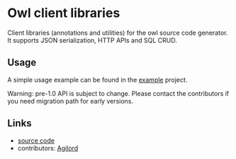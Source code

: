 # Owl client libraries

Client libraries (annotations and utilities) for the owl source code generator.
It supports JSON serialization, HTTP APIs and SQL CRUD.

## Usage

A simple usage example can be found in the
[example](https://github.com/agilord/owl/tree/master/owl_example) project.

Warning: pre-1.0 API is subject to change. Please contact the
contributors if you need migration path for early versions.

## Links

- [source code][source]
- contributors: [Agilord][agilord]

[source]: https://github.com/agilord/owl
[agilord]: https://www.agilord.com/

